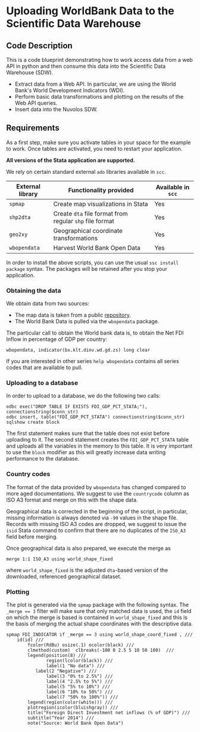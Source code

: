 # Uploading WorldBank Data to the Scientific Data Warehouse

## Code Description

This is a code blueprint demonstrating how to work access data from a web API in python and then consume this data into the Scientific Data Warehouse (SDW).

* Extract data from a Web API. In particular, we are using the World Bank's World Development Indicators (WDI).
* Perform basic data transformations and plotting on the results of the Web API queries.
* Insert data into the Nuvolos SDW.

## Requirements

As a first step, make sure you activate tables in your space for the example to work. Once tables are activated, you need to restart your application.

**All versions of the Stata application are supported.**

We rely on certain standard external `ado` libraries available in `scc`.

| External library | Functionality provided | Available in `scc` |
| ---------------- | ---------------------- | ---------------- |
| `spmap` | Create map visualizations in Stata | Yes |
| `shp2dta` | Create `dta` file format from regular `shp` file format | Yes |
| `geo2xy` | Geographical coordinate transformations | Yes |
| `wbopendata` | Harvest World Bank Open Data | Yes |

In order to install the above scripts, you can use the usual `ssc install package` syntax. The packages will be retained after you stop your application.

### Obtaining the data

We obtain data from two sources:

* The map data is taken from a public [repository](https://www.naturalearthdata.com/downloads/110m-cultural-vectors/110m-admin-0-countries/).
* The World Bank Data is pulled via the `wbopendata` package.

The particular call to obtain the World bank data is, to obtain the Net FDI Inflow in percentage of GDP per country:

```
wbopendata, indicator(bx.klt.dinv.wd.gd.zs) long clear
```

If you are interested in other series `help wbopendata` contains all series codes that are available to pull.

### Uploading to a database

In order to upload to a database, we do the following two calls:

```
odbc exec("DROP TABLE IF EXISTS FDI_GDP_PCT_STATA;"), connectionstring($conn_str)
odbc insert, table("FDI_GDP_PCT_STATA") connectionstring($conn_str) sqlshow create block
```

The first statement makes sure that the table does not exist before uploading to it. The second statement creates the `FDI_GDP_PCT_STATA` table and uploads all the variables in the memory to this table. It is very important to use the `block` modifier as this will greatly increase data writing performance to the database.

### Country codes

The format of the data provided by `wbopendata` has changed compared to more aged documentations. We suggest to use the `countrycode` column as ISO A3 format and merge on this with the shape data.

Geographical data is corrected in the beginning of the script, in particular, missing information is always denoted via `-99` values in the shape file. Records with missing ISO A3 codes are dropped, we suggest to issue the `isid` Stata command to confirm that there are no duplicates of the `ISO_A3` field before merging.

Once geographical data is also prepared, we execute the merge as

```
merge 1:1 ISO_A3 using world_shape_fixed
```

where `world_shape_fixed` is the adjusted `dta`-based version of the downloaded, referenced geographical dataset.

### Plotting

The plot is generated via the `spmap` package with the following syntax. The `_merge == 3` filter will make sure that only matched data is used, the `id` field on which the merge is based is contained in `world_shape_fixed` and this is the basis of merging the actual shape coordinates with the descriptive data.

```
spmap FDI_INDICATOR if _merge == 3 using world_shape_coord_fixed , ///
	id(id) ///
        fcolor(RdBu) osize(.1) ocolor(black) ///
        clmethod(custom)  clbreaks(-100 0 2.5 5 10 50 100)  ///
        legend(position(8) ///
               region(lcolor(black)) ///
               label(1 "No data") ///
	       label(2 "Negative") ///
               label(3 "0% to 2.5%") ///
               label(4 "2.5% to 5%") ///
               label(5 "5% to 10%") ///
               label(6 "10% to 50%") /// 
               label(7 "50% to 100%")) ///
        legend(region(color(white))) ///
        plotregion(icolor(bluishgray)) ///
        title("Foreign Direct Investment net inflows (% of GDP)") ///
        subtitle("Year 2014") ///
        note("Source: World Bank Open Data")
```